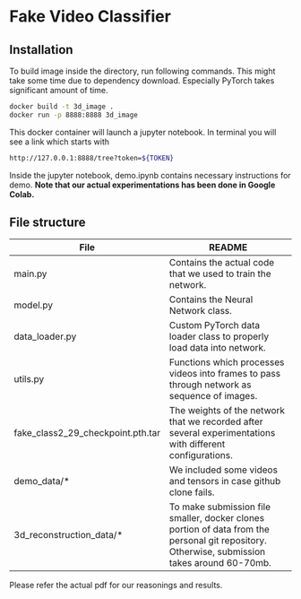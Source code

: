 # Fake Video Classifier
## Installation

To build image inside the directory, run following commands. This might take some time due to dependency download. Especially PyTorch takes significant amount of time.

```sh
docker build -t 3d_image .
docker run -p 8888:8888 3d_image
```
This docker container will launch a jupyter notebook. In terminal you will see a link which starts with
```sh
http://127.0.0.1:8888/tree?token=${TOKEN}
```
Inside the jupyter notebook, demo.ipynb contains necessary instructions for demo. **Note that our actual experimentations has been done in Google Colab.**
## File structure

| File | README |
| ------ | ------ |
| main.py | Contains the actual code that we used to train the network.|
| model.py | Contains the Neural Network class. |
| data_loader.py| Custom PyTorch data loader class to properly load data into network.|
| utils.py | Functions which processes videos into frames to pass through network as sequence of images. |
| fake_class2_29_checkpoint.pth.tar | The weights of the network that we recorded after several experimentations with different configurations.|
| demo_data/* | We included some videos and tensors in case github clone fails. |
| 3d_reconstruction_data/* | To make submission file smaller, docker clones portion of data from the personal git repository. Otherwise, submission takes around 60-70mb.  |

Please refer the actual pdf for our reasonings and results.